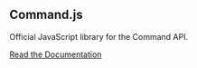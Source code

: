 ## Command.js

Official JavaScript library for the Command API.

[Read the Documentation](https://portal.oncommand.io/docs/command-js/0.31.0/introduction)